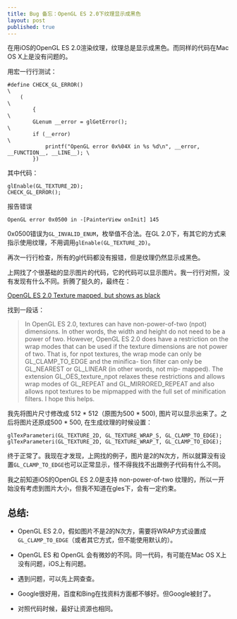 ```yaml
---
title: Bug 备忘：OpenGL ES 2.0下纹理显示成黑色
layout: post
published: true
---
```


在用iOS的OpenGL ES 2.0渲染纹理，纹理总是显示成黑色。而同样的代码在Mac OS X上是没有问题的。

用宏一行行测试：

	#define CHECK_GL_ERROR()                                                               \
	    (                                                                                  \
	        {                                                                              \
	        GLenum __error = glGetError();                                                 \
	        if (__error)                                                                   \
	            printf("OpenGL error 0x%04X in %s %d\n", __error, __FUNCTION__, __LINE__); \
	        })

其中代码：

	glEnable(GL_TEXTURE_2D);
	CHECK_GL_ERROR();
	
报告错误

	OpenGL error 0x0500 in -[PainterView onInit] 145
	
0x0500错误为`GL_INVALID_ENUM`，枚举值不合法。在GL 2.0下，有其它的方式来指示使用纹理，不用调用`glEnable(GL_TEXTURE_2D)`。

再次一行行检查，所有的gl代码都没有报错，但是纹理仍然显示成黑色。

上网找了个很基础的显示图片的代码，它的代码可以显示图片。我一行行对照，没有发现有什么不同。折腾了挺久的，最终在：

[OpenGL ES 2.0 Texture mapped, but shows as black](http://stackoverflow.com/questions/11557382/opengl-es-2-0-texture-mapped-but-shows-as-black)

找到一段话：

> In OpenGL ES 2.0, textures can have non-power-of-two (npot) dimensions. In other words, the width and height do not need to be a power of two. However, OpenGL ES 2.0 does have a restriction on the wrap modes that can be used if the texture dimensions are not power of two. That is, for npot textures, the wrap mode can only be GL_CLAMP_TO_EDGE and the minifica- tion filter can only be GL_NEAREST or GL_LINEAR (in other words, not mip- mapped). The extension GL_OES_texture_npot relaxes these restrictions and allows wrap modes of GL_REPEAT and GL_MIRRORED_REPEAT and also allows npot textures to be mipmapped with the full set of minification filters.
I hope this helps.

我先将图片尺寸修改成 512 * 512（原图为500 * 500), 图片可以显示出来了。之后将图片还原成500 * 500, 在生成纹理的时候设置：

	glTexParameteri(GL_TEXTURE_2D, GL_TEXTURE_WRAP_S, GL_CLAMP_TO_EDGE);
	glTexParameteri(GL_TEXTURE_2D, GL_TEXTURE_WRAP_T, GL_CLAMP_TO_EDGE);
	
终于正常了。我现在才发现，上网找的例子，图片是2的N次方，所以就算没有设置`GL_CLAMP_TO_EDGE`也可以正常显示，怪不得我找不出跟例子代码有什么不同。

我之前知道iOS的OpenGL ES 2.0是支持 non-power-of-two 纹理的，所以一开始没有考虑到图片大小，但我不知道在gles下，会有一定约束。

总结:
-------
* OpenGL ES 2.0，假如图片不是2的N次方，需要将WRAP方式设置成`GL_CLAMP_TO_EDGE`（或者其它方式，但不能使用默认的）。

* OpenGL ES 和 OpenGL 会有微妙的不同。同一代码，有可能在Mac OS X上没有问题，iOS上有问题。

* 遇到问题，可以先上网查查。

* Google很好用，百度和Bing在找资料方面都不够好。但Google被封了。

* 对照代码时候，最好让资源也相同。

	